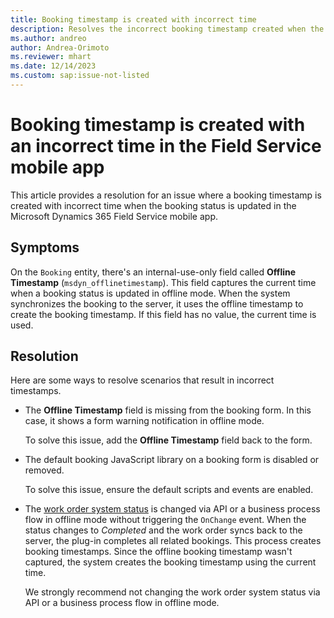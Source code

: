 ```yaml
---
title: Booking timestamp is created with incorrect time
description: Resolves the incorrect booking timestamp created when the booking status is updated in the Dynamics 365 Field Service mobile app.
ms.author: andreo
author: Andrea-Orimoto
ms.reviewer: mhart
ms.date: 12/14/2023
ms.custom: sap:issue-not-listed
---
```

# Booking timestamp is created with an incorrect time in the Field Service mobile app

This article provides a resolution for an issue where a booking timestamp is created with incorrect time when the booking status is updated in the Microsoft Dynamics 365 Field Service mobile app.

## Symptoms

On the `Booking` entity, there's an internal-use-only field called **Offline Timestamp** (`msdyn_offlinetimestamp`). This field captures the current time when a booking status is updated in offline mode. When the system synchronizes the booking to the server, it uses the offline timestamp to create the booking timestamp. If this field has no value, the current time is used.

## Resolution

Here are some ways to resolve scenarios that result in incorrect timestamps.

- The **Offline Timestamp** field is missing from the booking form. In this case, it shows a form warning notification in offline mode.

  To solve this issue, add the **Offline Timestamp** field back to the form.

- The default booking JavaScript library on a booking form is disabled or removed.

  To solve this issue, ensure the default scripts and events are enabled.

- The [work order system status](/dynamics365/field-service/work-order-status-booking-status) is changed via API or a business process flow in offline mode without triggering the `OnChange` event. When the status changes to *Completed* and the work order syncs back to the server, the plug-in completes all related bookings. This process creates booking timestamps. Since the offline booking timestamp wasn't captured, the system creates the booking timestamp using the current time.

  We strongly recommend not changing the work order system status via API or a business process flow in offline mode.
